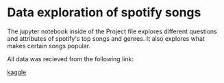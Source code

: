 # Data exploration of spotify songs

The jupyter notebook inside of the Project file explores different questions and attributes of spotify's top songs and genres. It also explores what makes certain songs popular. 

All data was recieved from the following link:

[kaggle](https://www.kaggle.com/datasets/thedevastator/spotify-tracks-genre-dataset/)
